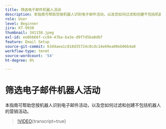 ```yaml
---
title: 筛选电子邮件机器人活动
description: 本指南可帮助您按机器人识别电子邮件活动，以及您如何过滤和创建不包括机器人的营销活动。
role: User
level: Beginner
jira: KT-9930
thumbnail: 341158.jpeg
exl-id: ee0bb66f-cc04-47ba-ba3e-d9f7d5ba0d6f
feature: Email Setup
source-git-commit: 63d4aea1c818d35724c0cdc14e69ea00eb06b4a0
workflow-type: tm+mt
source-wordcount: '54'
ht-degree: 0%

---
```


# 筛选电子邮件机器人活动

本指南可帮助您按机器人识别电子邮件活动，以及您如何过滤和创建不包括机器人的营销活动。

>[!VIDEO](https://video.tv.adobe.com/v/3445122/?quality=12&learn=on&captions=chi_hans){transcript=true}
